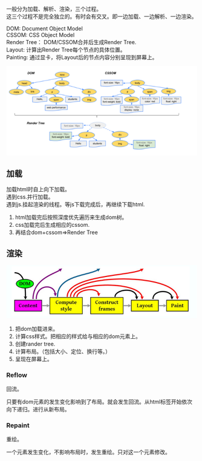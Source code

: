 一般分为加载、解析、渲染，三个过程。  
这三个过程不是完全独立的。有时会有交叉。即一边加载、一边解析、一边渲染。  

DOM: Document Object Model  
CSSOM: CSS Object Model  
Render Tree： DOM/CSSOM合并后生成Render Tree.  
Layout: 计算出Render Tree每个节点的具体位置。  
Painting: 通过显卡，将Layout后的节点内容分别呈现到屏幕上。  

![render tree](./image/renderTree.jpg)  

## 加载  

加载html时自上向下加载。  
遇到css.并行加载。  
遇到js.挂起渲染的线程。等js下载完成后，再继续下载html.  

1. html加载完后按照深度优先遍历来生成dom树。  
2. css加载完后生成相应的cssom.  
3. 再结合dom+cssom=>Render Tree  

## 渲染  

![render tree 2](./image/renderTree2.jpg)  

1. 把dom加载进来。  
2. 计算css样式。把相应的样式给与相应的dom元素上。  
3. 创建rander tree.  
4. 计算布局。（包括大小、定位、换行等。）  
5. 呈现在屏幕上。  

### Reflow  

回流。  

只要有dom元素的发生变化影响到了布局。就会发生回流。从html标签开始依次向下递归。进行从新布局。  

### Repaint

重绘。  

一个元素发生变化，不影响布局时，发生重绘。只对这一个元素修改。  

